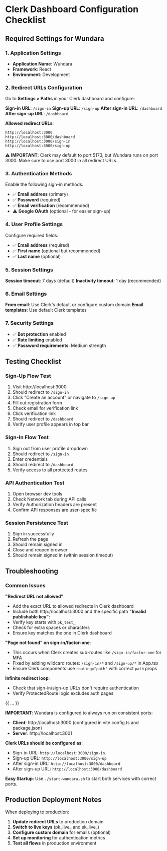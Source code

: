 # Clerk Dashboard Configuration Checklist

## **Required Settings for Wundara**

### **1. Application Settings**
- **Application Name**: Wundara
- **Framework**: React
- **Environment**: Development

### **2. Redirect URLs Configuration**

Go to **Settings > Paths** in your Clerk dashboard and configure:

**Sign-in URL**: `/sign-in`
**Sign-up URL**: `/sign-up`
**After sign-in URL**: `/dashboard`
**After sign-up URL**: `/dashboard`

**Allowed redirect URLs**:
```
http://localhost:3000
http://localhost:3000/dashboard
http://localhost:3000/sign-in
http://localhost:3000/sign-up
```

⚠️ **IMPORTANT**: Clerk may default to port 5173, but Wundara runs on port 3000. Make sure to use port 3000 in all redirect URLs.

### **3. Authentication Methods**

Enable the following sign-in methods:
- ✅ **Email address** (primary)
- ✅ **Password** (required)
- ✅ **Email verification** (recommended)
- ⚠️ **Google OAuth** (optional - for easier sign-up)

### **4. User Profile Settings**

Configure required fields:
- ✅ **Email address** (required)
- ✅ **First name** (optional but recommended)
- ✅ **Last name** (optional)

### **5. Session Settings**

**Session timeout**: 7 days (default)
**Inactivity timeout**: 1 day (recommended)

### **6. Email Settings**

**From email**: Use Clerk's default or configure custom domain
**Email templates**: Use default Clerk templates

### **7. Security Settings**

- ✅ **Bot protection** enabled
- ✅ **Rate limiting** enabled
- ✅ **Password requirements**: Medium strength

## **Testing Checklist**

### **Sign-Up Flow Test**
1. Visit http://localhost:3000
2. Should redirect to `/sign-in`
3. Click "Create an account" or navigate to `/sign-up`
4. Fill out registration form
5. Check email for verification link
6. Click verification link
7. Should redirect to `/dashboard`
8. Verify user profile appears in top bar

### **Sign-In Flow Test**
1. Sign out from user profile dropdown
2. Should redirect to `/sign-in`
3. Enter credentials
4. Should redirect to `/dashboard`
5. Verify access to all protected routes

### **API Authentication Test**
1. Open browser dev tools
2. Check Network tab during API calls
3. Verify Authorization headers are present
4. Confirm API responses are user-specific

### **Session Persistence Test**
1. Sign in successfully
2. Refresh the page
3. Should remain signed in
4. Close and reopen browser
5. Should remain signed in (within session timeout)

## **Troubleshooting**

### **Common Issues**

**"Redirect URL not allowed"**:
- Add the exact URL to allowed redirects in Clerk dashboard
- Include both http://localhost:3000 and the specific path
**"Invalid publishable key"**:
- Verify key starts with `pk_test_`
- Check for extra spaces or characters
- Ensure key matches the one in Clerk dashboard

**"Page not found" on sign-in/factor-one**:
- This occurs when Clerk creates sub-routes like `/sign-in/factor-one` for MFA
- Fixed by adding wildcard routes: `/sign-in/*` and `/sign-up/*` in App.tsx
- Ensure Clerk components use `routing="path"` with correct `path` props

**Infinite redirect loop**:
- Check that sign-in/sign-up URLs don't require authentication
- Verify ProtectedRoute logic excludes auth pages

{{ ... }}

**IMPORTANT**: Wundara is configured to always run on consistent ports:
- **Client**: http://localhost:3000 (configured in vite.config.ts and package.json)
- **Server**: http://localhost:3001

**Clerk URLs should be configured as**:
- Sign-in URL: `http://localhost:3000/sign-in`
- Sign-up URL: `http://localhost:3000/sign-up`
- After sign-in URL: `http://localhost:3000/dashboard`
- After sign-up URL: `http://localhost:3000/dashboard`

**Easy Startup**: Use `./start-wundara.sh` to start both services with correct ports.

## **Production Deployment Notes**

When deploying to production:
1. **Update redirect URLs** to production domain
2. **Switch to live keys** (pk_live_ and sk_live_)
3. **Configure custom domain** for emails (optional)
4. **Set up monitoring** for authentication metrics
5. **Test all flows** in production environment
